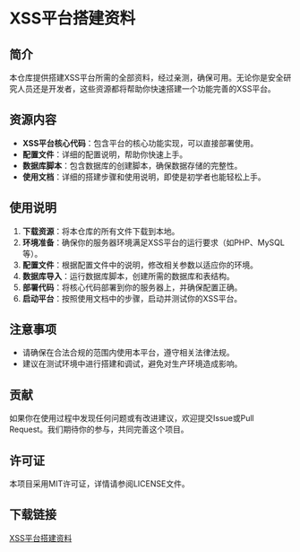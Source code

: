 # XSS平台搭建资料

## 简介
本仓库提供搭建XSS平台所需的全部资料，经过亲测，确保可用。无论你是安全研究人员还是开发者，这些资源都将帮助你快速搭建一个功能完善的XSS平台。

## 资源内容
- **XSS平台核心代码**：包含平台的核心功能实现，可以直接部署使用。
- **配置文件**：详细的配置说明，帮助你快速上手。
- **数据库脚本**：包含数据库的创建脚本，确保数据存储的完整性。
- **使用文档**：详细的搭建步骤和使用说明，即使是初学者也能轻松上手。

## 使用说明
1. **下载资源**：将本仓库的所有文件下载到本地。
2. **环境准备**：确保你的服务器环境满足XSS平台的运行要求（如PHP、MySQL等）。
3. **配置文件**：根据配置文件中的说明，修改相关参数以适应你的环境。
4. **数据库导入**：运行数据库脚本，创建所需的数据库和表结构。
5. **部署代码**：将核心代码部署到你的服务器上，并确保配置正确。
6. **启动平台**：按照使用文档中的步骤，启动并测试你的XSS平台。

## 注意事项
- 请确保在合法合规的范围内使用本平台，遵守相关法律法规。
- 建议在测试环境中进行搭建和调试，避免对生产环境造成影响。

## 贡献
如果你在使用过程中发现任何问题或有改进建议，欢迎提交Issue或Pull Request。我们期待你的参与，共同完善这个项目。

## 许可证
本项目采用MIT许可证，详情请参阅LICENSE文件。

## 下载链接

[XSS平台搭建资料](https://pan.quark.cn/s/9784d0249a51)